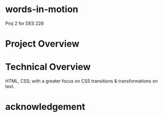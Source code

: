 # words-in-motion
Proj 2 for DES 228

# Project Overview


# Technical Overview

HTML, CSS; with a greater focus on CSS transitions & transformations on text.

# acknowledgement